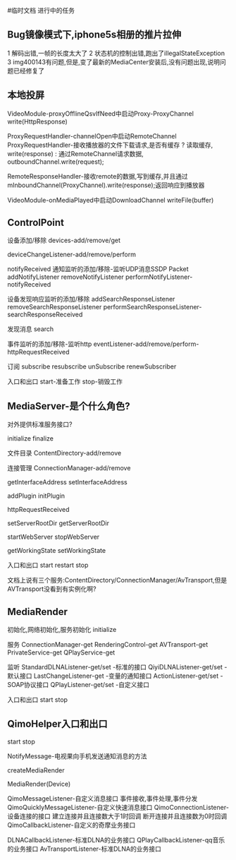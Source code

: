 #临时文档 进行中的任务

## Bug镜像模式下,iphone5s相册的推片拉伸

1 解码出错,一帧的长度太大了
2 状态机的控制出错,跑出了illegalStateException
3 img400143有问题,但是,变了最新的MediaCenter安装后,没有问题出现,说明问题已经修复了

## 本地投屏

VideoModule-proxyOfflineQsvIfNeed中启动Proxy-ProxyChannel
write(HttpResponse)

ProxyRequestHandler-channelOpen中启动RemoteChannel
ProxyRequestHandler-接收播放器的文件下载请求,是否有缓存 ? 读取缓存, write(response) : 通过RemoteChannel请求数据, outboundChannel.write(request);

RemoteResponseHandler-接收remote的数据,写到缓存,并且通过mInboundChannel(ProxyChannel).write(response);返回响应到播放器

VideoModule-onMediaPlayed中启动DownloadChannel
writeFile(buffer)


## ControlPoint

设备添加/移除
devices-add/remove/get

deviceChangeListener-add/remove/perform

notifyReceived
通知监听的添加/移除-监听UDP消息SSDP Packet
addNotifyListener
removeNotifyListener
performNotifyListener-notifyReceived

设备发现响应监听的添加/移除
addSearchResponseListener
removeSearchResponseListener
performSearchResponseListener-searchResponseReceived

发现消息
search

事件监听的添加/移除-监听http
eventListener-add/remove/perform-httpRequestReceived

订阅
subscribe
resubscribe
unSubscribe
renewSubscriber

入口和出口
start-准备工作
stop-销毁工作

## MediaServer-是个什么角色?

对外提供标准服务接口?

initialize
finalize

文件目录
ContentDirectory-add/remove

连接管理
ConnectionManager-add/remove

getInterfaceAddress
setInterfaceAddress

addPlugin
initPlugin

httpRequestReceived

setServerRootDir
getServerRootDir

startWebServer
stopWebServer

getWorkingState
setWorkingState

入口和出口
start
restart
stop

文档上说有三个服务:ContentDirectory/ConnectionManager/AvTransport,但是AVTransport没看到有实例化啊?


## MediaRender

初始化,网络初始化,服务初始化
initialize

服务
ConnectionManager-get
RenderingControl-get
AVTransport-get
PrivateService-get
QPlayService-get

监听
StandardDLNAListener-get/set -标准的接口
QiyiDLNAListener-get/set -默认接口
LastChangeListener-get -变量的通知接口
ActionListener-get/set -SOAP协议接口
QPlayListener-get/set -自定义接口

入口和出口
start
stop


## QimoHelper入口和出口
start
stop

NotifyMessage-电视果向手机发送通知消息的方法

createMediaRender

MediaRender(Device)

QimoMessageListener-自定义消息接口
事件接收,事件处理,事件分发
QimoQuicklyMessageListener-自定义快速消息接口
QimoConnectionListener-设备连接的接口
建立连接并且连接数大于1时回调
断开连接并且连接数为0时回调
QimoCallbackListener-自定义的奇摩业务接口

DLNACallbackListener-标准DLNA的业务接口
QPlayCallbackListener-qq音乐的业务接口
AvTransportListener-标准DLNA的业务接口
